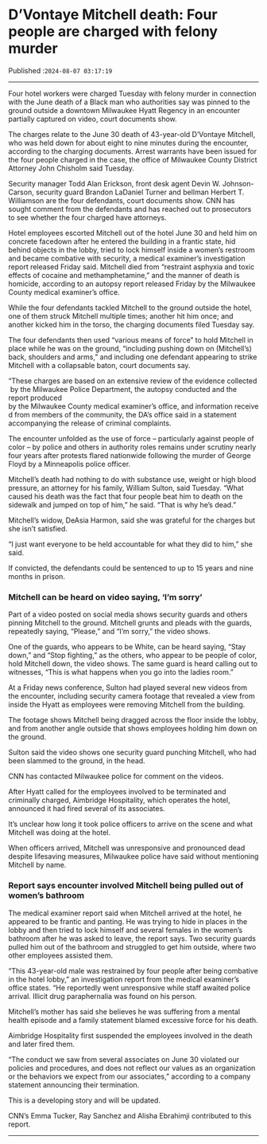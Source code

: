 # D’Vontaye Mitchell death: Four people are charged with felony murder

Published :`2024-08-07 03:17:19`

---

Four hotel workers were charged Tuesday with felony murder in connection with the June death of a Black man who authorities say was pinned to the ground outside a downtown Milwaukee Hyatt Regency in an encounter partially captured on video, court documents show.

The charges relate to the June 30 death of 43-year-old D’Vontaye Mitchell, who was held down for about eight to nine minutes during the encounter, according to the charging documents. Arrest warrants have been issued for the four people charged in the case, the office of Milwaukee County District Attorney John Chisholm said Tuesday.

Security manager Todd Alan Erickson, front desk agent Devin W. Johnson-Carson, security guard Brandon LaDaniel Turner and bellman Herbert T. Williamson are the four defendants, court documents show. CNN has sought comment from the defendants and has reached out to prosecutors to see whether the four charged have attorneys.

Hotel employees escorted Mitchell out of the hotel June 30 and held him on concrete facedown after he entered the building in a frantic state, hid behind objects in the lobby, tried to lock himself inside a women’s restroom and became combative with security, a medical examiner’s investigation report released Friday said. Mitchell died from “restraint asphyxia and toxic effects of cocaine and methamphetamine,” and the manner of death is homicide, according to an autopsy report released Friday by the Milwaukee County medical examiner’s office.

While the four defendants tackled Mitchell to the ground outside the hotel, one of them struck Mitchell multiple times; another hit him once; and another kicked him in the torso, the charging documents filed Tuesday say.

The four defendants then used “various means of force” to hold Mitchell in place while he was on the ground, “including pushing down on (Mitchell’s) back, shoulders and arms,” and including one defendant appearing to strike Mitchell with a collapsable baton, court documents say.

“These charges are based on an extensive review of the evidence collected by the Milwaukee Police Department, the autopsy conducted and the report produced by the Milwaukee County medical examiner’s office, and information received from members of the community, the DA’s office said in a statement accompanying the release of criminal complaints.

The encounter unfolded as the use of force – particularly against people of color – by police and others in authority roles remains under scrutiny nearly four years after protests flared nationwide following the murder of George Floyd by a Minneapolis police officer.

Mitchell’s death had nothing to do with substance use, weight or high blood pressure, an attorney for his family, William Sulton, said Tuesday. “What caused his death was the fact that four people beat him to death on the sidewalk and jumped on top of him,” he said. “That is why he’s dead.”

Mitchell’s widow, DeAsia Harmon, said she was grateful for the charges but she isn’t satisfied.

“I just want everyone to be held accountable for what they did to him,” she said.

If convicted, the defendants could be sentenced to up to 15 years and nine months in prison.

### Mitchell can be heard on video saying, ‘I’m sorry’

Part of a video posted on social media shows security guards and others pinning Mitchell to the ground. Mitchell grunts and pleads with the guards, repeatedly saying, “Please,” and “I’m sorry,” the video shows.

One of the guards, who appears to be White, can be heard saying, “Stay down,” and “Stop fighting,” as the others, who appear to be people of color, hold Mitchell down, the video shows. The same guard is heard calling out to witnesses, “This is what happens when you go into the ladies room.”

At a Friday news conference, Sulton had played several new videos from the encounter, including security camera footage that revealed a view from inside the Hyatt as employees were removing Mitchell from the building.

The footage shows Mitchell being dragged across the floor inside the lobby, and from another angle outside that shows employees holding him down on the ground.

Sulton said the video shows one security guard punching Mitchell, who had been slammed to the ground, in the head.

CNN has contacted Milwaukee police for comment on the videos.

After Hyatt called for the employees involved to be terminated and criminally charged, Aimbridge Hospitality, which operates the hotel, announced it had fired several of its associates.

It’s unclear how long it took police officers to arrive on the scene and what Mitchell was doing at the hotel.

When officers arrived, Mitchell was unresponsive and pronounced dead despite lifesaving measures, Milwaukee police have said without mentioning Mitchell by name.

### Report says encounter involved Mitchell being pulled out of women’s bathroom

The medical examiner report said when Mitchell arrived at the hotel, he appeared to be frantic and panting. He was trying to hide in places in the lobby and then tried to lock himself and several females in the women’s bathroom after he was asked to leave, the report says. Two security guards pulled him out of the bathroom and struggled to get him outside, where two other employees assisted them.

“This 43-year-old male was restrained by four people after being combative in the hotel lobby,” an investigation report from the medical examiner’s office states. “He reportedly went unresponsive while staff awaited police arrival. Illicit drug paraphernalia was found on his person.

Mitchell’s mother has said she believes he was suffering from a mental health episode and a family statement blamed excessive force for his death.

Aimbridge Hospitality first suspended the employees involved in the death and later fired them.

“The conduct we saw from several associates on June 30 violated our policies and procedures, and does not reflect our values as an organization or the behaviors we expect from our associates,” according to a company statement announcing their termination.

This is a developing story and will be updated.

CNN’s Emma Tucker, Ray Sanchez and Alisha Ebrahimji contributed to this report.

---

